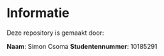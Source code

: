Informatie
=============

Deze repository is gemaakt door:

**Naam**: Simon Csoma
**Studentennummer**: 10185291

